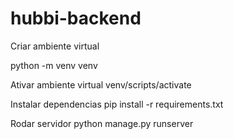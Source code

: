 # hubbi-backend

Criar ambiente virtual
  
  python -m venv venv

Ativar ambiente virtual
  venv/scripts/activate
 
Instalar dependencias
  pip install -r requirements.txt
  
  
 Rodar servidor
  python manage.py runserver
